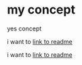 my concept
==========

yes concept

i want to [link to readme](../readme.md)

i want to [link to readme](../master/blob/readme.md)
